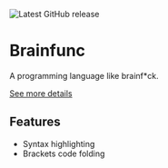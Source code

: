 ![Latest GitHub release](https://img.shields.io/github/release/shuzaei/brainfunc?style=for-the-badge)

# Brainfunc

A programming language like brainf\*ck.

[See more details](https://github.com/shuzaei/brainfunc/)

## Features

- Syntax highlighting
- Brackets code folding

